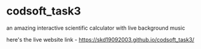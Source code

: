# codsoft_task3
 an amazing interactive scientific calculator with live background music

 here's the live website link - https://skd19092003.github.io/codsoft_task3/
